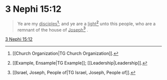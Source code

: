 # 3 Nephi 15:12

> Ye are my <u>disciples</u>[^a]; and ye are a <u>light</u>[^b] unto this people, who are a remnant of the house of <u>Joseph</u>[^c] .

[3 Nephi 15:12](https://www.churchofjesuschrist.org/study/scriptures/bofm/3-ne/15?lang=eng&id=p12#p12)


[^a]: [[Church Organization|TG Church Organization]].  
[^b]: [[Example, Ensample|TG Example]]; [[Leadership|Leadership]].  
[^c]: [[Israel, Joseph, People of|TG Israel, Joseph, People of]].  
